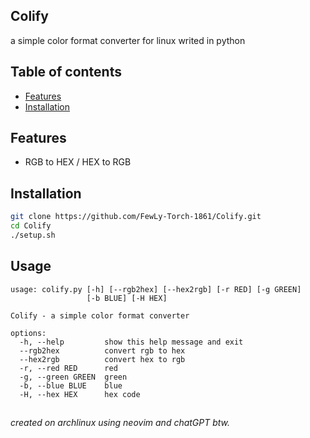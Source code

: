 ## Colify
a simple color format converter for linux writed in python

## Table of contents

- [Features](#Features)
- [Installation](#Installation)
<!-- - [Usage](#Usage) -->

## Features
- RGB to HEX / HEX to RGB

## Installation

```sh
git clone https://github.com/FewLy-Torch-1861/Colify.git
cd Colify
./setup.sh
```

## Usage
```
usage: colify.py [-h] [--rgb2hex] [--hex2rgb] [-r RED] [-g GREEN]
                 [-b BLUE] [-H HEX]

Colify - a simple color format converter

options:
  -h, --help         show this help message and exit
  --rgb2hex          convert rgb to hex
  --hex2rgb          convert hex to rgb
  -r, --red RED      red
  -g, --green GREEN  green
  -b, --blue BLUE    blue
  -H, --hex HEX      hex code
```

##

*created on archlinux using neovim and chatGPT btw.*
